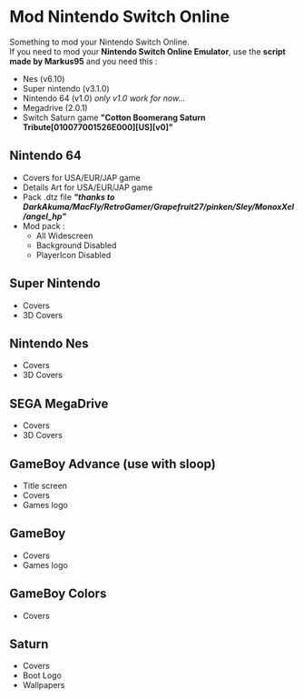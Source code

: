 # Mod Nintendo Switch Online
Something to mod your Nintendo Switch Online.  
If you need to mod your __Nintendo Switch Online Emulator__, use the __script made by Markus95__ and you need this :
* Nes (v6.10)
* Super nintendo (v3.1.0)
* Nintendo 64 (v1.0) _only v1.0 work for now..._
* Megadrive (2.0.1)
* Switch Saturn game __"Cotton Boomerang Saturn Tribute[010077001526E000][US][v0]"__

## Nintendo 64
* Covers for USA/EUR/JAP game
* Details Art for USA/EUR/JAP game
* Pack .dtz file ___"thanks to DarkAkuma/MacFly/RetroGamer/Grapefruit27/pinken/Sley/MonoxXel/angel_hp"___
* Mod pack :
  * All Widescreen
  * Background Disabled
  * PlayerIcon Disabled

## Super Nintendo
* Covers
* 3D Covers

## Nintendo Nes
* Covers
* 3D Covers

## SEGA MegaDrive
* Covers
* 3D Covers

## GameBoy Advance (use with sloop)
* Title screen
* Covers
* Games logo

## GameBoy
* Covers
* Games logo

## GameBoy Colors
* Covers

## Saturn
* Covers
* Boot Logo
* Wallpapers
